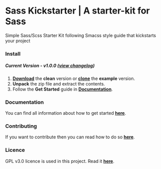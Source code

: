 # Sass Kickstarter | A starter-kit for Sass
Simple Sass/Scss Starter Kit following Smacss style guide that kickstarts your project

### Install
##### Current Version - v1.0.0 (**[view changelog](https://github.com/nickgatzoulis/sass-kickstarter/blob/master/CHANGELOG.md)**)

1. **[Download](http://nickgatzos.com/sass-kickstarter-clean.zip)** the **clean** version or **[clone](https://github.com/nickgatzoulis/sass-kickstarter.git)** the **example** version.
2. **Unpack** the zip file and extract the contents.
3. Follow the **Get Started** guide in **[Documentation](https://github.com/nickgatzoulis/sass-kickstarter/blob/master/docs/DOCUMENTATION.md)**.


### Documentation
You can find all information about how to get started **[here](https://github.com/nickgatzoulis/sass-kickstarter/blob/master/docs/DOCUMENTATION.md)**.

### Contributing
If you want to contribute then you can read how to do so **[here](https://github.com/nickgatzoulis/sass-kickstarter/blob/master/CONTRIBUTING.md)**.

### Licence
GPL v3.0 licence is used in this project. Read it **[here](https://github.com/nickgatzoulis/sass-kickstarter/blob/master/LICENCE)**.
